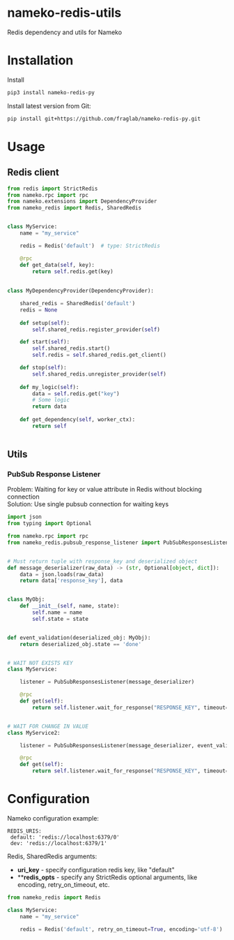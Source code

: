 # nameko-redis-utils
Redis dependency and utils for Nameko


# Installation

Install
```bash
pip3 install nameko-redis-py
```

Install latest version from Git:
```bash
pip install git+https://github.com/fraglab/nameko-redis-py.git
```

# Usage

## Redis client

```python
from redis import StrictRedis
from nameko.rpc import rpc
from nameko.extensions import DependencyProvider
from nameko_redis import Redis, SharedRedis


class MyService:
    name = "my_service"

    redis = Redis('default')  # type: StrictRedis

    @rpc
    def get_data(self, key):
        return self.redis.get(key)
    
    
class MyDependencyProvider(DependencyProvider):

    shared_redis = SharedRedis('default')
    redis = None
    
    def setup(self):
        self.shared_redis.register_provider(self)

    def start(self):
        self.shared_redis.start()
        self.redis = self.shared_redis.get_client()

    def stop(self):
        self.shared_redis.unregister_provider(self)    
    
    def my_logic(self):
        data = self.redis.get("key")
        # Some logic
        return data
    
    def get_dependency(self, worker_ctx):
        return self
    
```

## Utils

### PubSub Response Listener

Problem: Waiting for key or value attribute in Redis without blocking connection <br>
Solution: Use single pubsub connection for waiting keys

```python
import json
from typing import Optional

from nameko.rpc import rpc
from nameko_redis.pubsub_response_listener import PubSubResponsesListener


# Must return tuple with response_key and deserialized object 
def message_deserializer(raw_data) -> (str, Optional[object, dict]):
    data = json.loads(raw_data)
    return data['response_key'], data


class MyObj:
    def __init__(self, name, state):
        self.name = name
        self.state = state


def event_validation(deserialized_obj: MyObj):
    return deserialized_obj.state == 'done'


# WAIT NOT EXISTS KEY
class MyService:

    listener = PubSubResponsesListener(message_deserializer)

    @rpc
    def get(self):
        return self.listener.wait_for_response("RESPONSE_KEY", timeout=10, wait_not_exists_key=True)


# WAIT FOR CHANGE IN VALUE
class MyService2:

    listener = PubSubResponsesListener(message_deserializer, event_validation=event_validation)

    @rpc
    def get(self):
        return self.listener.wait_for_response("RESPONSE_KEY", timeout=10)

```


# Configuration

Nameko configuration example:

```
REDIS_URIS:
 default: 'redis://localhost:6379/0'
 dev: 'redis://localhost:6379/1'
```


Redis, SharedRedis arguments:
* **uri_key** - specify configuration redis key, like "default"
* ****redis_opts** - specify any StrictRedis optional arguments, like encoding, retry_on_timeout, etc.


```python
from nameko_redis import Redis

class MyService:
    name = "my_service"

    redis = Redis('default', retry_on_timeout=True, encoding='utf-8')  # type: StrictRedis
```
